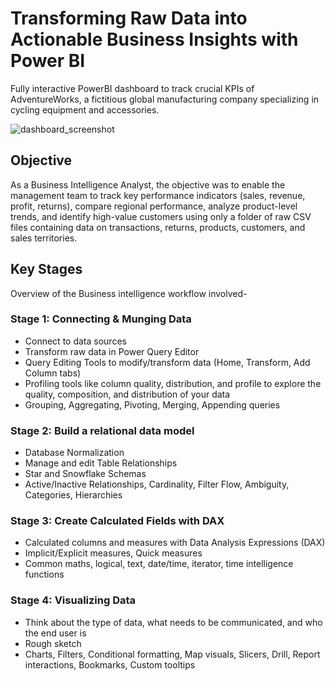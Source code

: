 # Transforming Raw Data into Actionable Business Insights with Power BI
Fully interactive PowerBI dashboard to track crucial KPIs of AdventureWorks, a fictitious global manufacturing company specializing in cycling equipment and accessories.

![dashboard_screenshot](https://github.com/SidEnigma/AdventureWorksDashboard/assets/19359983/caa9c1b6-1487-4fd4-89f4-bc2c8d49fc49)

## Objective
As a Business Intelligence Analyst, the objective was to enable the management team to track key performance indicators (sales, revenue, profit, returns), compare regional performance, analyze product-level trends, and identify high-value customers 
using only a folder of raw CSV files containing data on transactions, returns, products, customers, and sales territories.

## Key Stages
Overview of the Business intelligence workflow involved-
### Stage 1: Connecting & Munging Data
- Connect to data sources
- Transform raw data in Power Query Editor
- Query Editing Tools to modify/transform data (Home, Transform, Add Column tabs)
- Profiling tools like column quality, distribution, and profile to explore the quality, composition, and distribution of your data
- Grouping, Aggregating, Pivoting, Merging, Appending queries
### Stage 2: Build a relational data model
- Database Normalization
- Manage and edit Table Relationships
- Star and Snowflake Schemas
- Active/Inactive Relationships, Cardinality, Filter Flow, Ambiguity, Categories, Hierarchies
### Stage 3: Create Calculated Fields with DAX
- Calculated columns and measures with Data Analysis Expressions (DAX)
- Implicit/Explicit measures, Quick measures
- Common maths, logical, text, date/time, iterator, time intelligence functions
### Stage 4: Visualizing Data
- Think about the type of data, what needs to be communicated, and who the end user is
- Rough sketch
- Charts, Filters, Conditional formatting, Map visuals, Slicers, Drill, Report interactions, Bookmarks, Custom tooltips
